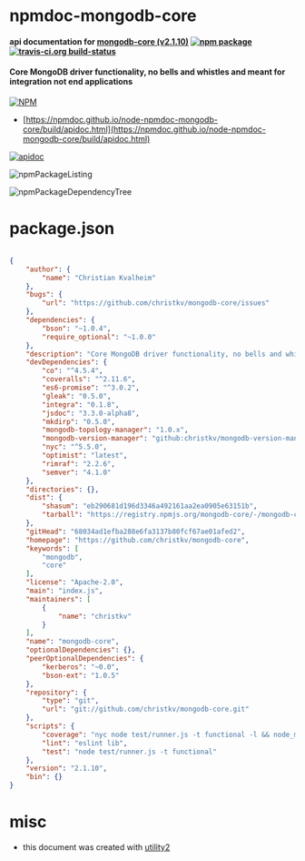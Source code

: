 # npmdoc-mongodb-core

#### api documentation for  [mongodb-core (v2.1.10)](https://github.com/christkv/mongodb-core)  [![npm package](https://img.shields.io/npm/v/npmdoc-mongodb-core.svg?style=flat-square)](https://www.npmjs.org/package/npmdoc-mongodb-core) [![travis-ci.org build-status](https://api.travis-ci.org/npmdoc/node-npmdoc-mongodb-core.svg)](https://travis-ci.org/npmdoc/node-npmdoc-mongodb-core)

#### Core MongoDB driver functionality, no bells and whistles and meant for integration not end applications

[![NPM](https://nodei.co/npm/mongodb-core.png?downloads=true&downloadRank=true&stars=true)](https://www.npmjs.com/package/mongodb-core)

- [https://npmdoc.github.io/node-npmdoc-mongodb-core/build/apidoc.html](https://npmdoc.github.io/node-npmdoc-mongodb-core/build/apidoc.html)

[![apidoc](https://npmdoc.github.io/node-npmdoc-mongodb-core/build/screenCapture.buildCi.browser.%252Ftmp%252Fbuild%252Fapidoc.html.png)](https://npmdoc.github.io/node-npmdoc-mongodb-core/build/apidoc.html)

![npmPackageListing](https://npmdoc.github.io/node-npmdoc-mongodb-core/build/screenCapture.npmPackageListing.svg)

![npmPackageDependencyTree](https://npmdoc.github.io/node-npmdoc-mongodb-core/build/screenCapture.npmPackageDependencyTree.svg)



# package.json

```json

{
    "author": {
        "name": "Christian Kvalheim"
    },
    "bugs": {
        "url": "https://github.com/christkv/mongodb-core/issues"
    },
    "dependencies": {
        "bson": "~1.0.4",
        "require_optional": "~1.0.0"
    },
    "description": "Core MongoDB driver functionality, no bells and whistles and meant for integration not end applications",
    "devDependencies": {
        "co": "^4.5.4",
        "coveralls": "^2.11.6",
        "es6-promise": "^3.0.2",
        "gleak": "0.5.0",
        "integra": "0.1.8",
        "jsdoc": "3.3.0-alpha8",
        "mkdirp": "0.5.0",
        "mongodb-topology-manager": "1.0.x",
        "mongodb-version-manager": "github:christkv/mongodb-version-manager#master",
        "nyc": "^5.5.0",
        "optimist": "latest",
        "rimraf": "2.2.6",
        "semver": "4.1.0"
    },
    "directories": {},
    "dist": {
        "shasum": "eb290681d196d3346a492161aa2ea0905e63151b",
        "tarball": "https://registry.npmjs.org/mongodb-core/-/mongodb-core-2.1.10.tgz"
    },
    "gitHead": "68034ad1efba288e6fa3137b80fcf67ae01afed2",
    "homepage": "https://github.com/christkv/mongodb-core",
    "keywords": [
        "mongodb",
        "core"
    ],
    "license": "Apache-2.0",
    "main": "index.js",
    "maintainers": [
        {
            "name": "christkv"
        }
    ],
    "name": "mongodb-core",
    "optionalDependencies": {},
    "peerOptionalDependencies": {
        "kerberos": "~0.0",
        "bson-ext": "1.0.5"
    },
    "repository": {
        "type": "git",
        "url": "git://github.com/christkv/mongodb-core.git"
    },
    "scripts": {
        "coverage": "nyc node test/runner.js -t functional -l && node_modules/.bin/nyc report --reporter=text-lcov | node_modules/.bin/coveralls",
        "lint": "eslint lib",
        "test": "node test/runner.js -t functional"
    },
    "version": "2.1.10",
    "bin": {}
}
```



# misc
- this document was created with [utility2](https://github.com/kaizhu256/node-utility2)
